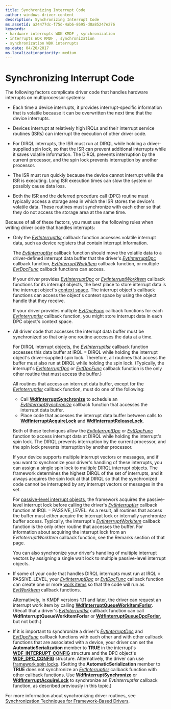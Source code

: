 ```yaml
---
title: Synchronizing Interrupt Code
author: windows-driver-content
description: Synchronizing Interrupt Code
ms.assetid: a24477dc-f75d-4ab6-8695-d8a85247e276
keywords:
- hardware interrupts WDK KMDF , synchronization
- interrupts WDK KMDF , synchronization
- synchronization WDK interrupts
ms.date: 04/20/2017
ms.localizationpriority: medium
---
```


# Synchronizing Interrupt Code


The following factors complicate driver code that handles hardware interrupts on multiprocessor systems:

-   Each time a device interrupts, it provides interrupt-specific information that is volatile because it can be overwritten the next time that the device interrupts.

-   Devices interrupt at relatively high IRQLs and their interrupt service routines (ISRs) can interrupt the execution of other driver code.

-   For DIRQL interrupts, the ISR must run at DIRQL while holding a driver-supplied spin lock, so that the ISR can prevent additional interrupts while it saves volatile information. The DIRQL prevents interruption by the current processor, and the spin lock prevents interruption by another processor.

-   The ISR must run quickly because the device cannot interrupt while the ISR is executing. Long ISR execution times can slow the system or possibly cause data loss.

-   Both the ISR and the deferred procedure call (DPC) routine must typically access a storage area in which the ISR stores the device's volatile data. These routines must synchronize with each other so that they do not access the storage area at the same time.

Because of all of these factors, you must use the following rules when writing driver code that handles interrupts:

-   Only the [*EvtInterruptIsr*](https://msdn.microsoft.com/library/windows/hardware/ff541735) callback function accesses volatile interrupt data, such as device registers that contain interrupt information.

    The [*EvtInterruptIsr*](https://msdn.microsoft.com/library/windows/hardware/ff541735) callback function should move the volatile data to a driver-defined interrupt data buffer that the driver's [*EvtInterruptDpc*](https://msdn.microsoft.com/library/windows/hardware/ff541721) callback function, [*EvtInterruptWorkItem*](https://msdn.microsoft.com/library/windows/hardware/hh406422) callback function, or multiple [*EvtDpcFunc*](https://msdn.microsoft.com/library/windows/hardware/ff541683) callback functions can access.

    If your driver provides [*EvtInterruptDpc*](https://msdn.microsoft.com/library/windows/hardware/ff541721) or [*EvtInterruptWorkItem*](https://msdn.microsoft.com/library/windows/hardware/hh406422) callback functions for its interrupt objects, the best place to store interrupt data is the interrupt object's [context space](framework-object-context-space.md). The interrupt object's callback functions can access the object's context space by using the object handle that they receive.

    If your driver provides multiple [*EvtDpcFunc*](https://msdn.microsoft.com/library/windows/hardware/ff541683) callback functions for each [*EvtInterruptIsr*](https://msdn.microsoft.com/library/windows/hardware/ff541735) callback function, you might store interrupt data in each DPC object's context space.

-   All driver code that accesses the interrupt data buffer must be synchronized so that only one routine accesses the data at a time.

    For DIRQL interrupt objects, the [*EvtInterruptIsr*](https://msdn.microsoft.com/library/windows/hardware/ff541735) callback function accesses this data buffer at IRQL = DIRQL while holding the interrupt object's driver-supplied spin lock. Therefore, all routines that access the buffer must also run at DIRQL while holding the spin lock. (Typically, the interrupt's [*EvtInterruptDpc*](https://msdn.microsoft.com/library/windows/hardware/ff541721) or [*EvtDpcFunc*](https://msdn.microsoft.com/library/windows/hardware/ff541683) callback function is the only other routine that must access the buffer.)

    All routines that access an interrupt data buffer, except for the [*EvtInterruptIsr*](https://msdn.microsoft.com/library/windows/hardware/ff541735) callback function, must do one of the following:

    -   Call [**WdfInterruptSynchronize**](https://msdn.microsoft.com/library/windows/hardware/ff547389) to schedule an [*EvtInterruptSynchronize*](https://msdn.microsoft.com/library/windows/hardware/ff541742) callback function that accesses the interrupt data buffer.
    -   Place code that accesses the interrupt data buffer between calls to [**WdfInterruptAcquireLock**](https://msdn.microsoft.com/library/windows/hardware/ff547340) and [**WdfInterruptReleaseLock**](https://msdn.microsoft.com/library/windows/hardware/ff547376).

    Both of these techniques allow the [*EvtInterruptDpc*](https://msdn.microsoft.com/library/windows/hardware/ff541721) or [*EvtDpcFunc*](https://msdn.microsoft.com/library/windows/hardware/ff541683) function to access interrupt data at DIRQL while holding the interrupt's spin lock. The DIRQL prevents interruption by the current processor, and the spin lock prevents interruption by another processor.

    If your device supports multiple interrupt vectors or messages, and if you want to synchronize your driver's handling of these interrupts, you can assign a single spin lock to multiple DIRQL interrupt objects. The framework determines the highest DIRQL of the set of interrupts, and it always acquires the spin lock at that DIRQL so that the synchronized code cannot be interrupted by any interrupt vectors or messages in the set.

    For [passive-level interrupt objects](supporting-passive-level-interrupts.md), the framework acquires the passive-level interrupt lock before calling the driver's [*EvtInterruptIsr*](https://msdn.microsoft.com/library/windows/hardware/ff541735) callback function at IRQL = PASSIVE\_LEVEL. As a result, all routines that access the buffer must either acquire the interrupt lock or internally synchronize buffer access. Typically, the interrupt's [*EvtInterruptWorkItem*](https://msdn.microsoft.com/library/windows/hardware/hh406422) callback function is the only other routine that accesses the buffer. For information about acquiring the interrupt lock from an *EvtInterruptWorkItem* callback function, see the Remarks section of that page.

    You can also synchronize your driver's handling of multiple interrupt vectors by assigning a single wait lock to multiple passive-level interrupt objects.

-   If some of your code that handles DIRQL interrupts must run at IRQL = PASSIVE\_LEVEL, your [*EvtInterruptDpc*](https://msdn.microsoft.com/library/windows/hardware/ff541721) or [*EvtDpcFunc*](https://msdn.microsoft.com/library/windows/hardware/ff541683) callback function can create one or more [work items](using-framework-work-items.md) so that the code will run as [*EvtWorkItem*](https://msdn.microsoft.com/library/windows/hardware/ff541859) callback functions.

    Alternatively, in KMDF versions 1.11 and later, the driver can request an interrupt work item by calling [**WdfInterruptQueueWorkItemForIsr**](https://msdn.microsoft.com/library/windows/hardware/hh439270). (Recall that a driver's [*EvtInterruptIsr*](https://msdn.microsoft.com/library/windows/hardware/ff541735) callback function can call **WdfInterruptQueueWorkItemForIsr** or [**WdfInterruptQueueDpcForIsr**](https://msdn.microsoft.com/library/windows/hardware/ff547371), but not both.)

-   If it is important to synchronize a driver's [*EvtInterruptDpc*](https://msdn.microsoft.com/library/windows/hardware/ff541721) and [*EvtDpcFunc*](https://msdn.microsoft.com/library/windows/hardware/ff541683) callback functions with each other and with other callback functions that are associated with a device, your driver can set the **AutomaticSerialization** member to **TRUE** in the interrupt's [**WDF\_INTERRUPT\_CONFIG**](https://msdn.microsoft.com/library/windows/hardware/ff552347) structure and the DPC object's [**WDF\_DPC\_CONFIG**](https://msdn.microsoft.com/library/windows/hardware/ff551296) structure. Alternatively, the driver can use [framework spin locks](using-framework-locks.md#framework-spin-locks). (Setting the **AutomaticSerialization** member to **TRUE** does not synchronize an [*EvtInterruptIsr*](https://msdn.microsoft.com/library/windows/hardware/ff541735) callback function with other callback functions. Use [**WdfInterruptSynchronize**](https://msdn.microsoft.com/library/windows/hardware/ff547389) or [**WdfInterruptAcquireLock**](https://msdn.microsoft.com/library/windows/hardware/ff547340) to synchronize an *EvtInterruptIsr* callback function, as described previously in this topic.)

For more information about synchronizing driver routines, see [Synchronization Techniques for Framework-Based Drivers](synchronization-techniques-for-wdf-drivers.md).

 

 





